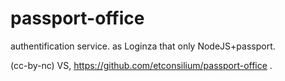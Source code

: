 passport-office
===============

authentification service. as Loginza that only NodeJS+passport.

(cc-by-nc) VS, https://github.com/etconsilium/passport-office .